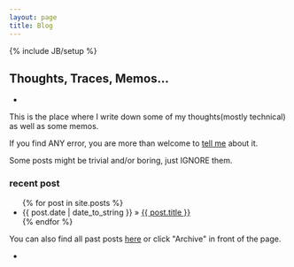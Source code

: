 ```yaml
---
layout: page
title: Blog
---
```

{% include JB/setup %}

## Thoughts, Traces, Memos...
-

This is the place where I write down some of my thoughts(mostly technical) as well as some memos. 

If you find ANY error, you are more than welcome to [tell me](/about.html) about it. 

Some posts might be trivial and/or boring, just IGNORE them.

### recent post

<ul class="posts">
  {% for post in site.posts %}
    <li><span>{{ post.date | date_to_string }}</span> &raquo; <a href="{{ BASE_PATH }}{{ post.url }}">{{ post.title }}</a></li>
  {% endfor %}
</ul>

You can also find all past posts [here](/archive.html) or click "Archive" in front of the page.

-
